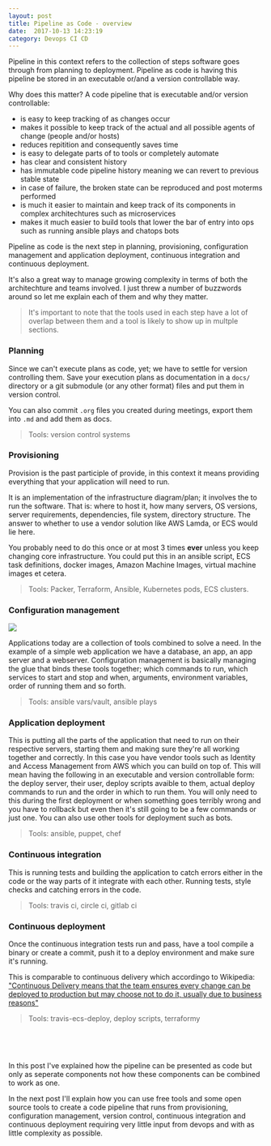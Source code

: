 ```yaml
---
layout: post
title: Pipeline as Code - overview
date:  2017-10-13 14:23:19
category: Devops CI CD
---
```


Pipeline in this context refers to the collection of steps software goes through
from planning to deployment. Pipeline as code is having this pipeline be stored
in an executable or/and a version controllable way.

Why does this matter? A code pipeline that is executable and/or version
controllable:

 - is easy to keep tracking of as changes occur
 - makes it possible to keep track of the actual and all possible agents of change (people and/or hosts)
 - reduces repitition and consequently saves time
 - is easy to delegate parts of to tools or completely automate
 - has clear and consistent history
 - has immutable code pipeline history meaning we can revert to previous stable state
 - in case of failure, the broken state can be reproduced and post moterms performed
 - is much it easier to maintain and keep track of its components in complex architechtures such as microservices
 - makes it much easier to build tools that lower the bar of entry into ops such as running ansible plays and chatops bots

Pipeline as code is the next step in planning, provisioning, configuration
management and application deployment, continuous integration and continuous
deployment.

It's also a great way to manage growing complexity in terms of both
the architechture and teams involved. I just threw a number of buzzwords around
so let me explain each of them and why they matter.

> It's important to note that the tools used in each step have a lot of overlap between them and a tool is likely to show up in multple sections.

### Planning
Since we can't execute plans as code, yet; we have to settle for version
controlling them.
Save your execution plans as documentation in a `docs/` directory or a git
submodule (or any other format) files and put them in version control.

You can also commit `.org` files you created during meetings, export them into
`.md` and add them as docs.

> Tools: version control systems

### Provisioning
Provision is the past participle of provide, in this context it means providing
everything that your application will need to run.

It is an implementation of the infrastructure diagram/plan; it involves the
to run the software. That is: where to host it, how many servers, OS versions,
server requirements, dependencies, file system, directory structure. The answer
to whether to use a vendor solution like AWS Lamda, or ECS would lie here.

You probably need to do this once or at most 3 times **ever** unless you keep
changing core infrastructure. You could put this in an ansible script, ECS task
definitions, docker images, Amazon Machine Images, virtual machine
images et cetera.

> Tools: Packer, Terraform, Ansible, Kubernetes pods, ECS clusters.

### Configuration management
![](https://i.giphy.com/media/3oz8xOOWHS2MYEJXXO/giphy.gif)

Applications today are a collection of tools combined to solve a need.
In the example of a simple web application we have a database, an app, an app
server and a webserver. Configuration management is basically managing the glue
that binds these tools together; which commands to run, which services to start
and stop and when, arguments, environment variables, order of running them and
so forth.

> Tools: ansible vars/vault, ansible plays

### Application deployment
This is putting all the parts of the application that need to run on their
respective servers, starting them and making sure they're all working together
and correctly.
In this case you have vendor tools such as Identity and Access Management from
AWS which you can build on top of.
This will mean having the following in an executable and version controllable
form: the deploy server, their user, deploy scripts avaible to them,
actual deploy commands to run and the order in which to run them.
You will only need to this during the first deployment or when something goes
terribly wrong and you have to rollback but even then it's still going to be a
few commands or just one. You can also use other tools for deployment such as
bots.

> Tools: ansible, puppet, chef

### Continuous integration
This is running tests and building the application to catch errors either in the
code or the way parts of it integrate with each other.
Running tests, style checks and catching errors in the code.

> Tools: travis ci, circle ci, gitlab ci

### Continuous deployment
Once the continuous integration tests run and pass, have a tool compile a binary
or create a commit, push it to a deploy environment and make sure it's running.

This is comparable to continuous delivery which accordingo to Wikipedia:
["Continuous Delivery means that the team ensures every change can be deployed to production but may choose not to do it, usually due to business reasons"](https://en.wikipedia.org/wiki/Continuous_delivery)

> Tools: travis-ecs-deploy, deploy scripts, terraformy

&nbsp;

&nbsp;

In this post I've explained how the pipeline can be presented as code but only
as seperate components not how these components can be combined to work as one.

In the next post I'll explain how you can use free tools and some open source
tools to create a code pipeline that runs from provisioning, configuration
management, version control, continuous integration and continuous deployment
requiring very little input from devops and with as little complexity as
possible.
